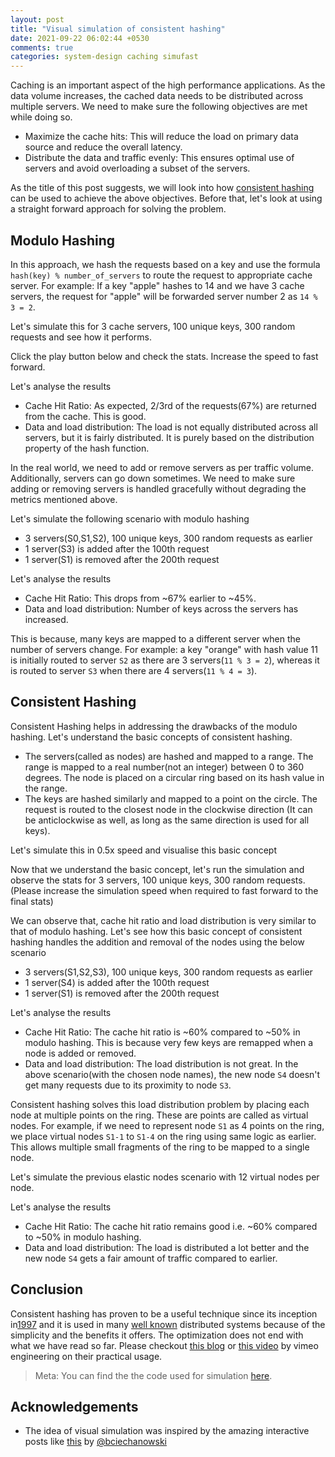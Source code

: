 ```yaml
---
layout: post
title: "Visual simulation of consistent hashing"
date: 2021-09-22 06:02:44 +0530
comments: true
categories: system-design caching simufast
---
```

Caching is an important aspect of the high performance applications. As the data volume increases, the cached data needs to be distributed across multiple servers. We need to make sure the following objectives are met while doing so.

* Maximize the cache hits: This will reduce the load on primary data source and reduce the overall latency.
* Distribute the data and traffic evenly: This ensures optimal use of servers and avoid overloading a subset of the servers.

As the title of this post suggests, we will look into how [consistent hashing](https://en.wikipedia.org/wiki/Consistent_hashing) can be used to achieve the above objectives. Before that, let's look at using a straight forward approach for solving the problem.

<!-- more -->

## Modulo Hashing

In this approach, we hash the requests based on a key and use the formula `hash(key) % number_of_servers` to route the request to appropriate cache server. For example: If a key "apple" hashes to 14 and we have 3 cache servers, the request for "apple" will be forwarded server number 2 as `14 % 3 = 2`.

Let's simulate this for 3 cache servers, 100 unique keys, 300 random requests and see how it performs.

Click the play button below and check the stats. Increase the speed to fast forward.

<link rel="stylesheet" href="https://cdn.jsdelivr.net/npm/simufast@0.0.2/src/simufast.css">
<script src="https://cdn.jsdelivr.net/npm/simufast@0.0.2/dist/main.js"></script>

<script>
    simufast.run((player) => {
        const moduloHash = new simufast.routing.ModuloHash(player);
        const simulation = new simufast.cache.MultiNodeCacheSimulation(moduloHash, {
            nodes: ["S0", "S1", "S2"]
        });
        const keys = simufast.utils.randStringArray(100);
        const commands = [];
        for (let i = 1; i <= 300; i++) {
            const key = simufast.utils.getRandomValueFromArray(keys);
            commands.push(() => simulation.getOrFetch(key, () => `${key}'s value from data source`));
        }
        player.experiment({
            name: 'Modulo Hashing: Static nodes',
            drawable: simulation,
            commands: commands
        });
    }, {
        statsExpanded: true
    });
</script>

Let's analyse the results

* Cache Hit Ratio: As expected, 2/3rd of the requests(67%) are returned from the cache. This is good.
* Data and load distribution: The load is not equally distributed across all servers, but it is fairly distributed. It is purely based on the distribution property of the hash function.

In the real world, we need to add or remove servers as per traffic volume. Additionally, servers can go down sometimes. We need to make sure adding or removing servers is handled gracefully without degrading the metrics mentioned above.

Let's simulate the following scenario with modulo hashing

* 3 servers(S0,S1,S2), 100 unique keys, 300 random requests as earlier
* 1 server(S3) is added after the 100th request
* 1 server(S1) is removed after the 200th request

<script>
    simufast.run((player) => {
        const moduloHash = new simufast.routing.ModuloHash(player, {maxNodes: 4});
        const simulation = new simufast.cache.MultiNodeCacheSimulation(moduloHash, {
            nodes: ["S0", "S1", "S2"]
        });
        const keys = simufast.utils.randStringArray(100);
        const commands = [];
        for (let i = 1; i <= 100; i++) {
            const key = simufast.utils.getRandomValueFromArray(keys);
            commands.push(() => simulation.getOrFetch(key, () => `${key}'s value from data source`));
        }
        commands.push(() => simulation.addNode("S3"));
        for (let i = 1; i <= 100; i++) {
            const key = simufast.utils.getRandomValueFromArray(keys);
            commands.push(() => simulation.getOrFetch(key, () => `${key}'s value from data source`));
        }
        commands.push(() => simulation.removeNode("S1"));
        for (let i = 1; i <= 100; i++) {
            const key = simufast.utils.getRandomValueFromArray(keys);
            commands.push(() => simulation.getOrFetch(key, () => `${key}'s value from data source`));
        }
        player.experiment({
            name: 'Modulo Hashing: Elastic nodes',
            drawable: simulation,
            commands: commands
        });
    }, {
        statsExpanded: true
    });
</script>

Let's analyse the results

* Cache Hit Ratio: This drops from ~67% earlier to ~45%.
* Data and load distribution: Number of keys across the servers has increased.

This is because, many keys are mapped to a different server when the number of servers change. For example: a key "orange" with hash value 11 is initially routed to server `S2` as there are 3 servers(`11 % 3 = 2`), whereas it is routed to server `S3` when there are 4 servers(`11 % 4 = 3`).

## Consistent Hashing

Consistent Hashing helps in addressing the drawbacks of the modulo hashing. Let's understand the basic concepts of consistent hashing.

* The servers(called as nodes) are hashed and mapped to a range. The range is mapped to a real number(not an integer) between 0 to 360 degrees. The node is placed on a circular ring based on its hash value in the range.
* The keys are hashed similarly and mapped to a point on the circle. The request is routed to the closest node in the clockwise direction (It can be anticlockwise as well, as long as the same direction is used for all keys).

Let's simulate this in 0.5x speed and visualise this basic concept

<script>
    simufast.run((player) => {
        const consistentHash = new simufast.routing.ConsistentHash(player, {
            nodeReplicationFactor: 1
        });
        const simulation = new simufast.cache.MultiNodeCacheSimulation(consistentHash);
        const keys = simufast.utils.randStringArray(100);
        const commands = [
            () => simulation.addNode("S1"),
            () => simulation.addNode("S2"),
            () => simulation.addNode("S3"),
        ];
        for (let i = 1; i <= 10; i++) {
            const key = simufast.utils.getRandomValueFromArray(keys);
            commands.push(() => simulation.getOrFetch(key, () => `${key}'s value from data source`));
        }
        player.experiment({
            name: 'Consistent Hashing: Basic Concept',
            drawable: simulation,
            commands: commands
        });
    }, {
        speed: 0.5
    });
</script>

Now that we understand the basic concept, let's run the simulation and observe the stats for 3 servers, 100 unique keys, 300 random requests. (Please increase the simulation speed when required to fast forward to the final stats)

<script>
    simufast.run((player) => {
        const consistentHash = new simufast.routing.ConsistentHash(player, {
            nodeReplicationFactor: 1
        });
        const simulation = new simufast.cache.MultiNodeCacheSimulation(consistentHash, {
            nodes: ["S1", "S2", "S3"],
        });
        const keys = simufast.utils.randStringArray(100);
        const commands = []
        for (let i = 1; i <= 300; i++) {
            const key = simufast.utils.getRandomValueFromArray(keys);
            commands.push(() => simulation.getOrFetch(key, () => `${key}'s value from data source`));
        }
        player.experiment({
            name: 'Consistent Hashing(Basic): Static nodes',
            drawable: simulation,
            commands: commands
        });
    }, {
        speed: 5,
        statsExpanded: true
    });
</script>

We can observe that, cache hit ratio and load distribution is very similar to that of modulo hashing. Let's see how this basic concept of consistent hashing handles the addition and removal of the nodes using the below scenario

* 3 servers(S1,S2,S3), 100 unique keys, 300 random requests as earlier
* 1 server(S4) is added after the 100th request
* 1 server(S1) is removed after the 200th request

<script>
    simufast.run((player) => {
        const consistentHash = new simufast.routing.ConsistentHash(player, {
            nodeReplicationFactor: 1
        });
        const simulation = new simufast.cache.MultiNodeCacheSimulation(consistentHash, {
            nodes: ["S1", "S2", "S3"]
        });
        const keys = simufast.utils.randStringArray(100);
        const commands = [];
        for (let i = 1; i <= 100; i++) {
            const key = simufast.utils.getRandomValueFromArray(keys);
            commands.push(() => simulation.getOrFetch(key, () => `${key}'s value from data source`));
        }
        commands.push(() => simulation.addNode("S4"));
        for (let i = 1; i <= 100; i++) {
            const key = simufast.utils.getRandomValueFromArray(keys);
            commands.push(() => simulation.getOrFetch(key, () => `${key}'s value from data source`));
        }
        commands.push(() => simulation.removeNode("S1"));
        for (let i = 1; i <= 100; i++) {
            const key = simufast.utils.getRandomValueFromArray(keys);
            commands.push(() => simulation.getOrFetch(key, () => `${key}'s value from data source`));
        }
        player.experiment({
            name: 'Consistent Hashing(Basic): Elastic nodes',
            drawable: simulation,
            commands: commands
        });
    }, {
        speed: 5,
        statsExpanded: true
    });
</script>

Let's analyse the results

* Cache Hit Ratio: The cache hit ratio is ~60% compared to ~50% in modulo hashing. This is because very few keys are remapped when a node is added or removed.
* Data and load distribution: The load distribution is not great. In the above scenario(with the chosen node names), the new node `S4` doesn't get many requests due to its proximity to node `S3`.

Consistent hashing solves this load distribution problem by placing each node at multiple points on the ring. These are points are called as virtual nodes. For example, if we need to represent node `S1` as 4 points on the ring, we place virtual nodes `S1-1` to `S1-4` on the ring using same logic as earlier. This allows multiple small fragments of the ring to be mapped to a single node.

Let's simulate the previous elastic nodes scenario with 12 virtual nodes per node.

<script>
    simufast.run((player) => {
        const consistentHash = new simufast.routing.ConsistentHash(player, {
            nodeReplicationFactor: 12
        });
        const simulation = new simufast.cache.MultiNodeCacheSimulation(consistentHash);
        const keys = simufast.utils.randStringArray(100);
        const commands = [
            () => simulation.addNode("S1"),
            () => simulation.addNode("S2"),
            () => simulation.addNode("S3"),
        ];
        for (let i = 1; i <= 100; i++) {
            const key = simufast.utils.getRandomValueFromArray(keys);
            commands.push(() => simulation.getOrFetch(key, () => `${key}'s value from data source`));
        }
        commands.push(() => simulation.addNode("S4"));
        for (let i = 1; i <= 100; i++) {
            const key = simufast.utils.getRandomValueFromArray(keys);
            commands.push(() => simulation.getOrFetch(key, () => `${key}'s value from data source`));
        }
        commands.push(() => simulation.removeNode("S1"));
        for (let i = 1; i <= 100; i++) {
            const key = simufast.utils.getRandomValueFromArray(keys);
            commands.push(() => simulation.getOrFetch(key, () => `${key}'s value from data source`));
        }
        player.experiment({
            name: 'Consistent Hashing(Full): Elastic nodes',
            drawable: simulation,
            commands: commands
        });
    }, {
        statsExpanded: true
    });
</script>

Let's analyse the results

* Cache Hit Ratio: The cache hit ratio remains good i.e. ~60% compared to ~50% in modulo hashing.
* Data and load distribution: The load is distributed a lot better and the new node `S4` gets a fair amount of traffic compared to earlier.

## Conclusion

Consistent hashing has proven to be a useful technique since its inception in[1997](https://www.cs.princeton.edu/courses/archive/fall09/cos518/papers/chash.pdf) and it is used in many [well known](https://en.wikipedia.org/wiki/Consistent_hashing) distributed systems because of the simplicity and the benefits it offers. The optimization does not end with what we have read so far. Please checkout [this blog](https://medium.com/vimeo-engineering-blog/improving-load-balancing-with-a-new-consistent-hashing-algorithm-9f1bd75709ed) or [this video](https://www.youtube.com/watch?v=jk6oiBJxcaA&ab_channel=GoogleTechTalks) by vimeo engineering on their practical usage.

> Meta: You can find the the code used for simulation [here](https://raw.githubusercontent.com/endeepak/endeepak.github.io/source/source/_posts/2021-09-22-visual-simulation-of-consistent-hashing.markdown).

## Acknowledgements

* The idea of visual simulation was inspired by the amazing interactive posts like [this](https://ciechanow.ski/internal-combustion-engine/) by [@bciechanowski](https://twitter.com/bciechanowski)
